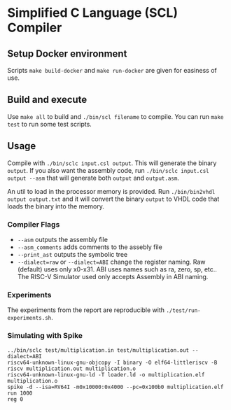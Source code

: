 # Simplified C Language (SCL) Compiler

## Setup Docker environment

Scripts `make build-docker` and `make run-docker` are given for easiness of use.

## Build and execute

Use `make all` to build and `./bin/scl filename` to compile. You can run `make test` to run some test scripts.

## Usage

Compile with `./bin/sclc input.csl output`. This will generate the binary `output`. If you also want the assembly code, run `./bin/sclc input.csl output --asm` that will generate both `output` and `output.asm`.

An util to load in the processor memory is provided. Run `./bin/bin2vhdl output output.txt` and it will convert the binary `output` to VHDL code that loads the binary into the memory.

### Compiler Flags

- `--asm` outputs the assembly file
- `--asm_comments` adds comments to the assebly file
- `--print_ast` outputs the symbolic tree 
- `--dialect=raw` or `--dialect=ABI` change the register naming. Raw (default) uses only x0-x31. ABI uses names such as ra, zero, sp, etc.. The RISC-V Simulator used only accepts Assembly in ABI naming.

### Experiments

The experiments from the report are reproducible with `./test/run-experiments.sh`.

### Simulating with Spike

```
../bin/sclc test/multiplication.in test/multiplication.out --dialect=ABI
riscv64-unknown-linux-gnu-objcopy -I binary -O elf64-littleriscv -B riscv multiplication.out multiplication.o
riscv64-unknown-linux-gnu-ld -T loader.ld -o multiplication.elf  multiplication.o
spike -d --isa=RV64I -m0x10000:0x4000 --pc=0x100b0 multiplication.elf
run 1000
reg 0
```